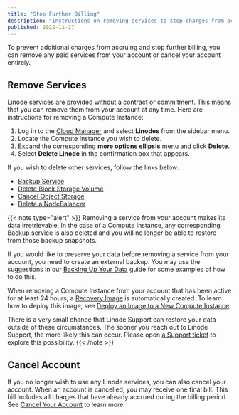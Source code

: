 ```yaml
---
title: "Stop Further Billing"
description: "Instructions on removing services to stop charges from accruing on your Linode account."
published: 2022-11-17
---
```


To prevent additional charges from accruing and stop further billing, you can remove any paid services from your account or cancel your account entirely.

## Remove Services

Linode services are provided without a contract or commitment. This means that you can remove them from your account at any time. Here are instructions for removing a Compute Instance:

1. Log in to the [Cloud Manager](https://cloud.linode.com) and select **Linodes** from the sidebar menu.
1. Locate the Compute Instance you wish to delete.
1. Expand the corresponding **more options ellipsis** menu and click **Delete**.
1. Select **Delete Linode** in the confirmation box that appears.

If you wish to delete other services, follow the links below:

- [Backup Service](/docs/products/storage/backups/guides/cancel/)
- [Delete Block Storage Volume](/docs/products/storage/block-storage/guides/manage-volumes/#delete-volume)
- [Cancel Object Storage](/docs/products/storage/object-storage/guides/cancel/)
- [Delete a NodeBalancer](/docs/products/networking/nodebalancers/guides/manage/#delete-a-nodebalancer)

{{< note type="alert" >}}
Removing a service from your account makes its data irretrievable. In the case of a Compute Instance, any corresponding Backup service is also deleted and you will no longer be able to restore from those backup snapshots.

If you would like to preserve your data before removing a service from your account, you need to create an external backup. You may use the suggestions in our [Backing Up Your Data](/docs/guides/backing-up-your-data/) guide for some examples of how to do this.

When removing a Compute Instance from your account that has been active for at least 24 hours, a [Recovery Image](/docs/products/tools/images/get-started/) is automatically created. To learn how to deploy this image, see [Deploy an Image to a New Compute Instance](/docs/products/tools/images/guides/deploy-image-to-new-linode/).

There is a very small chance that Linode Support can restore your data outside of these circumstances. The sooner you reach out to Linode Support, the more likely this can occur. Please open [a Support ticket](https://cloud.linode.com/support/tickets) to explore this possibility.
{{< /note >}}

## Cancel Account

If you no longer wish to use any Linode services, you can also cancel your account. When an account is cancelled, you may receive one final bill. This bill includes all charges that have already accrued during the billing period. See [Cancel Your Account](/docs/products/platform/accounts/guides/cancel-account/) to learn more.
